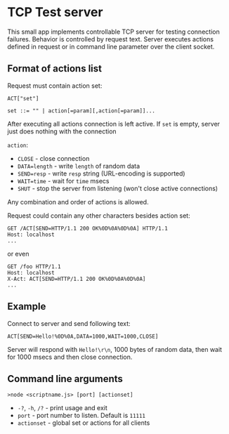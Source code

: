 TCP Test server
===============

This small app implements controllable TCP server for testing connection failures.
Behavior is controlled by request text. Server executes actions defined in request
or in command line parameter over the client socket.

Format of actions list
----------------------

Request must contain action set:

`ACT["set"]`

`set ::= "" | action[=param][,action[=param]]...`

After executing all actions connection is left active.
If `set` is empty, server just does nothing with the connection

`action`:

- `CLOSE` - close connection
- `DATA=length` - write `length` of random data
- `SEND=resp` - write `resp` string (URL-encoding is supported)
- `WAIT=time` - wait for `time` msecs
- `SHUT` - stop the server from listening (won't close active connections)

Any combination and order of actions is allowed.

Request could contain any other characters besides action set:

```
GET /ACT[SEND=HTTP/1.1 200 OK%0D%0A%0D%0A] HTTP/1.1
Host: localhost
...
```

or even

```
GET /foo HTTP/1.1
Host: localhost
X-Act: ACT[SEND=HTTP/1.1 200 OK%0D%0A%0D%0A]
...
```

Example
-------

Connect to server and send following text:

```
ACT[SEND=Hello!%0D%0A,DATA=1000,WAIT=1000,CLOSE]
```

Server will respond with `Hello!\r\n`, 1000 bytes of random data, then wait for 1000 msecs and then close connection.

Command line arguments
----------------------

`>node <scriptname.js> [port] [actionset]`

- `-?`, `-h`, `/?` - print usage and exit
- `port` - port number to listen. Default is `11111`
- `actionset` - global set or actions for all clients
